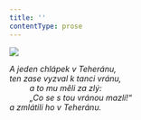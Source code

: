 ```yaml
---
title: ''
contentType: prose
---
```


![](../Images/063.jpg)

_A jeden chlápek v Teheránu,  
ten zase vyzval k tanci vránu,  
         a to mu měli za zlý:  
         „Co se s tou vránou mazlí!“  
a zmlátili ho v Teheránu._
